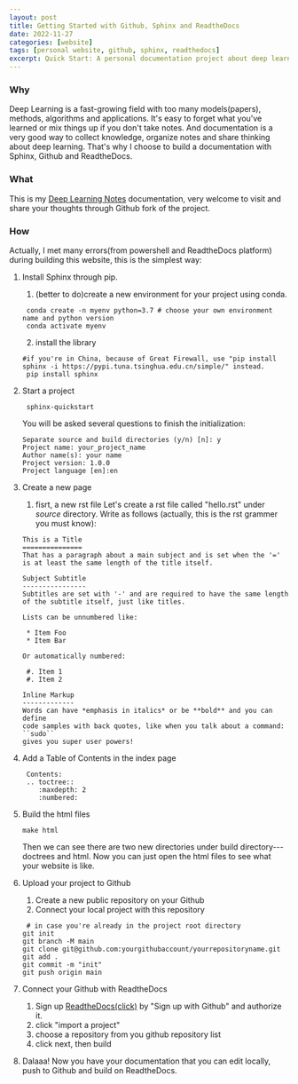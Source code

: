 ```yaml
---
layout: post
title: Getting Started with Github, Sphinx and ReadtheDocs
date: 2022-11-27
categories: [website]
tags: [personal website, github, sphinx, readthedocs]
excerpt: Quick Start: A personal documentation project about deep learning built with Sphinx, Github and ReadtheDocs.
---
```


### Why
Deep Learning is a fast-growing field with too many models(papers), methods, algorithms and applications. It's easy to forget what you've learned or mix things up if you don't take notes. And documentation is a very good way to collect knowledge, organize notes and share thinking about deep learning. That's why I choose to build a documentation with Sphinx, Github and ReadtheDocs.
### What
This is my [Deep Learning Notes](...) documentation, very welcome to visit and share your thoughts through Github fork of the project.
### How
Actually, I met many errors(from powershell and ReadtheDocs platform) during building this website, this is the simplest way:
1. Install Sphinx through pip.
   1. (better to do)create a new environment for your project using conda.
   ```shell
    conda create -n myenv python=3.7 # choose your own environment name and python version
    conda activate myenv
    ```
   2. install the library
   ```shell
   #if you're in China, because of Great Firewall, use "pip install sphinx -i https://pypi.tuna.tsinghua.edu.cn/simple/" instead.
    pip install sphinx 
   ```
2. Start a project
   ```shell
    sphinx-quickstart
    ```
    You will be asked several questions to finish the initialization:
    ```shell
   Separate source and build directories (y/n) [n]: y
   Project name: your_project_name
   Author name(s): your name
   Project version: 1.0.0
   Project language [en]:en
    ```
3. Create a new page
   1. fisrt, a new rst file
Let's create a rst file called "hello.rst" under *source* directory.
 Write as follows (actually, this is the rst grammer you must know):
    ```text
    This is a Title
    ===============
    That has a paragraph about a main subject and is set when the '='
    is at least the same length of the title itself.
    
    Subject Subtitle
    ----------------
    Subtitles are set with '-' and are required to have the same length
    of the subtitle itself, just like titles.
    
    Lists can be unnumbered like:
    
     * Item Foo
     * Item Bar
    
    Or automatically numbered:
    
     #. Item 1
     #. Item 2
    
    Inline Markup
    -------------
    Words can have *emphasis in italics* or be **bold** and you can define
    code samples with back quotes, like when you talk about a command: ``sudo``
    gives you super user powers!
    ```
   
4. Add a Table of Contents in the index page
   ```text
    Contents:
    .. toctree::
       :maxdepth: 2
       :numbered:
    ```
5. Build the html files
    ```shell
    make html
    ```
    Then we can see there are two new directories under build directory--- doctrees and html.
    Now you can just open the html files to see what your website is like.
6. Upload your project to Github
   1. Create a new public repository on your Github
   2. Connect your local project with this repository
   ```shell
    # in case you're already in the project root directory
   git init
   git branch -M main
   git clone git@github.com:yourgithubaccount/yourrepositoryname.git
   git add .
   git commit -m "init"
   git push origin main
    ```
7. Connect your Github with ReadtheDocs
   1. Sign up [ReadtheDocs(click)](https://readthedocs.org/) by "Sign up with Github" and authorize it.
   2. click "import a project"
   3. choose a repository from you github repository list
   4. click next, then build
8. Dalaaa! Now you have your documentation that you can edit locally, push to Github and build on ReadtheDocs.

 
